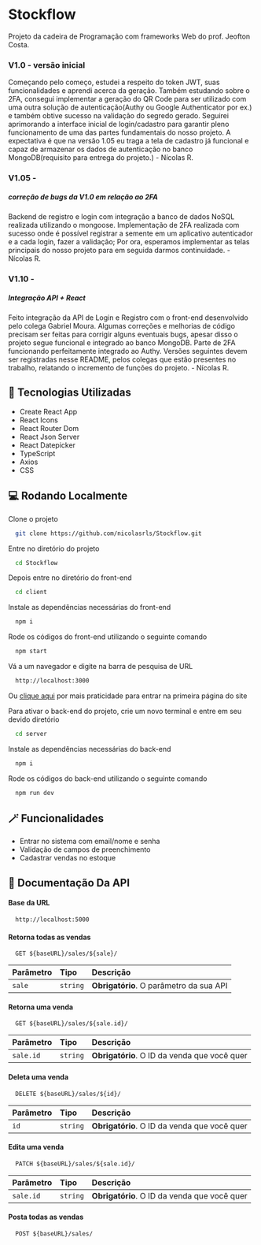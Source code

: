 # Stockflow
Projeto da cadeira de Programação com frameworks Web do prof. Jeofton Costa.

### V1.0 - versão inicial

Começando pelo começo, estudei a respeito do token JWT, suas funcionalidades e aprendi acerca da geração. Também estudando sobre o 2FA, consegui implementar a geração do QR Code para ser utilizado com uma outra solução de autenticação(Authy ou Google Authenticator por ex.) e também obtive sucesso na validação do segredo gerado. Seguirei aprimorando a interface inicial de login/cadastro para garantir pleno funcionamento de uma das partes fundamentais do nosso projeto. A expectativa é que na versão 1.05 eu traga a tela de cadastro já funcional e capaz de armazenar os dados de autenticação no banco MongoDB(requisito para entrega do projeto.) - Nícolas R.

### V1.05 - 

##### correção de bugs da V1.0 em relação ao 2FA
Backend de registro e login com integração a banco de dados NoSQL realizada utilizando o mongoose. Implementação de 2FA realizada com sucesso onde é possível registrar a semente em um aplicativo autenticador e a cada login, fazer a validação; Por ora, esperamos implementar as telas principais do nosso projeto para em seguida darmos continuidade. - Nícolas R.

### V1.10 - 

##### Integração API + React

Feito integração da API de Login e Registro com o front-end desenvolvido pelo colega Gabriel Moura. Algumas correções e melhorias de código precisam ser feitas para corrigir alguns eventuais bugs, apesar disso o projeto segue funcional e integrado ao banco MongoDB. Parte de 2FA funcionando perfeitamente integrado ao Authy. Versões seguintes devem ser registradas nesse README, pelos colegas que estão presentes no trabalho, relatando o incremento de funções do projeto. - Nícolas R. 

## 🚀 Tecnologias Utilizadas

- Create React App
- React Icons
- React Router Dom
- React Json Server
- React Datepicker
- TypeScript
- Axios
- CSS

## 💻 Rodando Localmente

Clone o projeto

```bash
  git clone https://github.com/nicolasrls/Stockflow.git
```

Entre no diretório do projeto

```bash
  cd Stockflow
```

Depois entre no diretório do front-end

```bash
  cd client
```

Instale as dependências necessárias do front-end

```bash
  npm i
```

Rode os códigos do front-end utilizando o seguinte comando

```bash
  npm start
```

Vá a um navegador e digite na barra de pesquisa de URL

```bash
  http://localhost:3000
```
Ou [clique aqui](http://localhost:3000) por mais praticidade para entrar na primeira página do site

Para ativar o back-end do projeto, crie um novo terminal e entre em seu devido diretório

```bash
  cd server
```

Instale as dependências necessárias do back-end

```bash
  npm i
```

Rode os códigos do back-end utilizando o seguinte comando

```bash
  npm run dev
```

## 🪄 Funcionalidades

- Entrar no sistema com email/nome e senha
- Validação de campos de preenchimento
- Cadastrar vendas no estoque

## 📁 Documentação Da API

#### Base da URL

```http
  http://localhost:5000
```

#### Retorna todas as vendas

```http
  GET ${baseURL}/sales/${sale}/
```

| Parâmetro   | Tipo       | Descrição                           |
| :---------- | :--------- | :---------------------------------- |
| `sale`      | `string`   | **Obrigatório**. O parâmetro da sua API |

#### Retorna uma venda

```http
  GET ${baseURL}/sales/${sale.id}/
```

| Parâmetro   | Tipo       | Descrição                                   |
| :---------- | :--------- | :------------------------------------------ |
| `sale.id`   | `string`   | **Obrigatório**. O ID da venda que você quer |

#### Deleta uma venda

```http
  DELETE ${baseURL}/sales/${id}/
```

| Parâmetro   | Tipo       | Descrição                                   |
| :---------- | :--------- | :------------------------------------------ |
| `id`        | `string`   | **Obrigatório**. O ID da venda que você quer |

#### Edita uma venda

```http
  PATCH ${baseURL}/sales/${sale.id}/
```

| Parâmetro   | Tipo       | Descrição                                   |
| :---------- | :--------- | :------------------------------------------ |
| `sale.id`   | `string`   | **Obrigatório**. O ID da venda que você quer |

#### Posta todas as vendas

```http
  POST ${baseURL}/sales/
```
